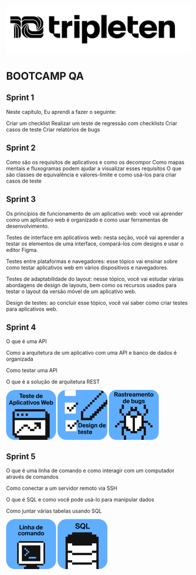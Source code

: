 
<Img src="IMAGENS\LOGO-T10.PNG.jpeg">

# BOOTCAMP QA

## Sprint 1 
Neste capítulo, Eu aprendi a fazer o seguinte:

Criar um checklist
Realizar um teste de regressão com checklists
Criar casos de teste
Criar relatórios de bugs

## Sprint 2

Como são os requisitos de aplicativos e como os decompor
Como mapas mentais e fluxogramas podem ajudar a visualizar esses requisitos
O que são classes de equivalência e valores-limite e como usá-los para criar casos de teste

## Sprint 3

Os princípios de funcionamento de um aplicativo web: você vai aprender como um aplicativo web é organizado e como usar ferramentas de desenvolvimento.

Testes de interface em aplicativos web: nesta seção, você vai aprender a testar os elementos de uma interface, compará-los com designs e usar o editor Figma.

Testes entre plataformas e navegadores: esse tópico vai ensinar sobre como testar aplicativos web em vários dispositivos e navegadores.

Testes de adaptabilidade do layout: nesse tópico, você vai estudar várias abordagens de design de layouts, bem como os recursos usados para testar o layout da versão móvel de um aplicativo web.

Design de testes: ao concluir esse tópico, você vai saber como criar testes para aplicativos web.

## Sprint 4
O que é uma API

Como a arquitetura de um aplicativo com uma API e banco de dados é organizada

Como testar uma API

O que é a solução de arquitetura REST

<img src= "IMAGENS\Image (53).png"> <img src= "IMAGENS\Image (54).png"> <img src= "IMAGENS\Image (55).png">

## Sprint 5
O que é uma linha de comando e como interagir com um computador através de comandos

Como conectar a um servidor remoto via SSH

O que é SQL e como você pode usá-lo para manipular dados

Como juntar várias tabelas usando SQL

<img src="IMAGENS\Image (51).png">   <img src="IMAGENS\Image (52).png">
